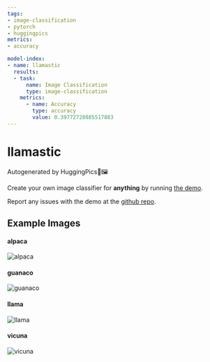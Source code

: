 ```yaml
---
tags:
- image-classification
- pytorch
- huggingpics
metrics:
- accuracy

model-index:
- name: llamastic
  results:
  - task:
      name: Image Classification
      type: image-classification
    metrics:
      - name: Accuracy
        type: accuracy
        value: 0.39772728085517883
---
```


# llamastic


Autogenerated by HuggingPics🤗🖼️

Create your own image classifier for **anything** by running [the demo](https://colab.research.google.com/github/nateraw/huggingpics/blob/main/HuggingPics.ipynb).

Report any issues with the demo at the [github repo](https://github.com/nateraw/huggingpics).


## Example Images


#### alpaca

![alpaca](images/alpaca.jpg)

#### guanaco

![guanaco](images/guanaco.jpg)

#### llama

![llama](images/llama.jpg)

#### vicuna

![vicuna](images/vicuna.jpg)